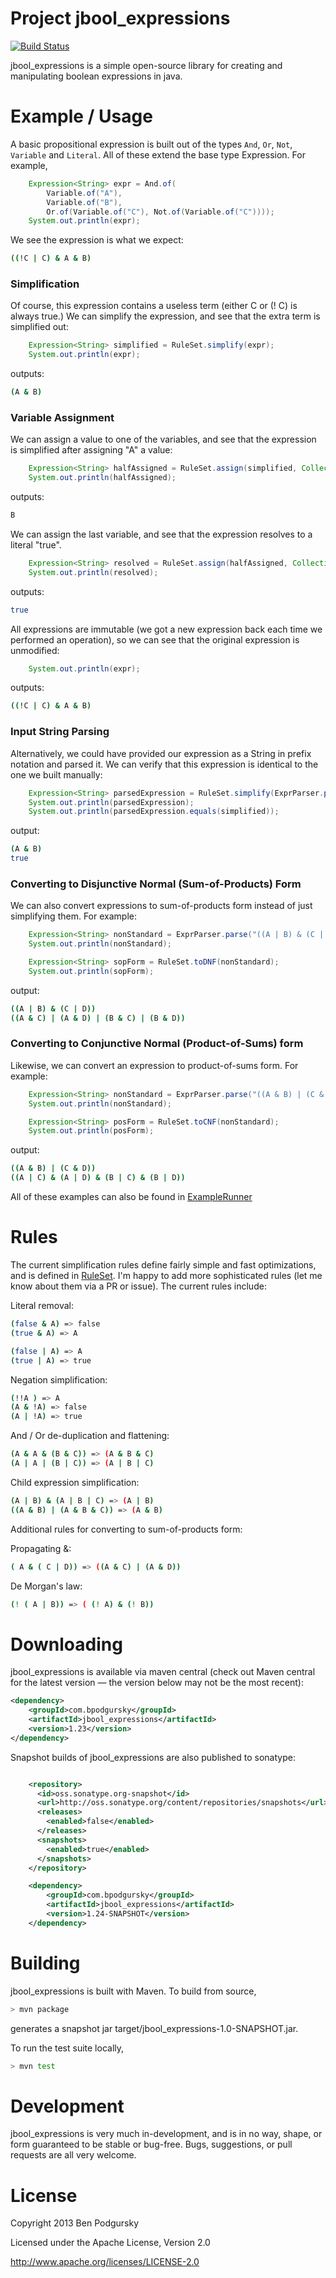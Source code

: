 Project jbool_expressions
========
[![Build Status](https://api.travis-ci.com/bpodgursky/jbool_expressions.svg?branch=master)](https://travis-ci.com/bpodgursky/jbool_expressions)

jbool_expressions is a simple open-source library for creating and manipulating boolean expressions in java.

Example / Usage
====

A basic propositional expression is built out of the types `And`, `Or`, `Not`, `Variable` and `Literal`.  All of these extend the base type Expression.  For example,

```java
    Expression<String> expr = And.of(
        Variable.of("A"),
        Variable.of("B"),
        Or.of(Variable.of("C"), Not.of(Variable.of("C"))));
    System.out.println(expr);
```

We see the expression is what we expect:

```bash
((!C | C) & A & B)
```

### Simplification ###

Of course, this expression contains a useless term (either C or (! C) is always true.)  We can simplify the expression, and see that the extra term is simplified out:

```java
    Expression<String> simplified = RuleSet.simplify(expr);
    System.out.println(expr);
```
outputs:
```bash
(A & B)
```

### Variable Assignment ###

We can assign a value to one of the variables, and see that the expression is simplified after assigning "A" a value:

```java
    Expression<String> halfAssigned = RuleSet.assign(simplified, Collections.singletonMap("A", true));
    System.out.println(halfAssigned);
```
outputs:
```bash
B
```

We can assign the last variable, and see that the expression resolves to a literal "true".

```java
    Expression<String> resolved = RuleSet.assign(halfAssigned, Collections.singletonMap("B", true));
    System.out.println(resolved);
```
outputs:
```bash
true
```

All expressions are immutable (we got a new expression back each time we performed an operation), so we can see that the original expression is unmodified:

```java
    System.out.println(expr);
```
outputs:
```bash
((!C | C) & A & B)
```

### Input String Parsing ###

Alternatively, we could have provided our expression as a String in prefix notation and parsed it.  We can verify that this expression is identical to the one we built manually:

```java
    Expression<String> parsedExpression = RuleSet.simplify(ExprParser.parse("( ( (! C) | C) & A & B)"));
    System.out.println(parsedExpression);
    System.out.println(parsedExpression.equals(simplified));
```
output:
```bash
(A & B)
true
```

### Converting to Disjunctive Normal (Sum-of-Products) Form ###

We can also convert expressions to sum-of-products form instead of just simplifying them.  For example:

```java
    Expression<String> nonStandard = ExprParser.parse("((A | B) & (C | D))");
    System.out.println(nonStandard);

    Expression<String> sopForm = RuleSet.toDNF(nonStandard);
    System.out.println(sopForm);
```
output:
```bash
((A | B) & (C | D))
((A & C) | (A & D) | (B & C) | (B & D))
```

### Converting to Conjunctive Normal (Product-of-Sums) form ###

Likewise, we can convert an expression to product-of-sums form.  For example:

```java
    Expression<String> nonStandard = ExprParser.parse("((A & B) | (C & D))");
    System.out.println(nonStandard);

    Expression<String> posForm = RuleSet.toCNF(nonStandard);
    System.out.println(posForm);

```
output:
```bash
((A & B) | (C & D))
((A | C) & (A | D) & (B | C) & (B | D))
```


All of these examples can also be found in [ExampleRunner](https://github.com/bpodgursky/jbool_expressions/blob/master/src/main/java/com/bpodgursky/jbool_expressions/example/ExampleRunner.java)

Rules
====

The current simplification rules define fairly simple and fast optimizations, and is defined in [RuleSet](https://github.com/bpodgursky/jbool_expressions/blob/master/src/main/java/com/bpodgursky/jbool_expressions/rules/RuleSet.java).
I'm happy to add more sophisticated rules (let me know about them via a PR or issue).  The current rules include:

Literal removal:

```bash
(false & A) => false
(true & A) => A

(false | A) => A
(true | A) => true
```

Negation simplification:

```bash
(!!A ) => A
(A & !A) => false
(A | !A) => true
```

And / Or de-duplication and flattening:

```bash
(A & A & (B & C)) => (A & B & C)
(A | A | (B | C)) => (A | B | C)
```

Child expression simplification:

```bash
(A | B) & (A | B | C) => (A | B)
((A & B) | (A & B & C)) => (A & B)
```

Additional rules for converting to sum-of-products form:

Propagating &:

```bash
( A & ( C | D)) => ((A & C) | (A & D))
```

De Morgan's law:

```bash
(! ( A | B)) => ( (! A) & (! B))
```

Downloading
====

jbool_expressions is available via maven central (check out Maven central for the latest version — the version below may not be the most recent):

```xml
<dependency>
    <groupId>com.bpodgursky</groupId>
    <artifactId>jbool_expressions</artifactId>
    <version>1.23</version>
</dependency>
```

Snapshot builds of jbool_expressions are also published to sonatype:

```xml

    <repository>
      <id>oss.sonatype.org-snapshot</id>
      <url>http://oss.sonatype.org/content/repositories/snapshots</url>
      <releases>
        <enabled>false</enabled>
      </releases>
      <snapshots>
        <enabled>true</enabled>
      </snapshots>
    </repository>

    <dependency>
        <groupId>com.bpodgursky</groupId>
        <artifactId>jbool_expressions</artifactId>
        <version>1.24-SNAPSHOT</version>
    </dependency>

```

Building
====

jbool_expressions is built with Maven.  To build from source,

```bash
> mvn package
```

generates a snapshot jar target/jbool_expressions-1.0-SNAPSHOT.jar.

To run the test suite locally,

```bash
> mvn test
```

Development
====

jbool_expressions is very much in-development, and is in no way, shape, or form guaranteed to be stable or bug-free.  Bugs, suggestions, or pull requests are all very welcome.

License
====
Copyright 2013 Ben Podgursky

Licensed under the Apache License, Version 2.0

http://www.apache.org/licenses/LICENSE-2.0

